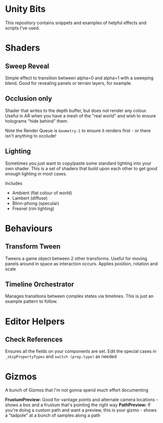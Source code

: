 # Unity Bits

This repository contains snippets and examples of helpful effects and scripts I've used.

# Shaders

## Sweep Reveal

Simple effect to transition between alpha=0 and alpha=1 with a sweeping blend.  Good for revealing panels or terrain layers, for example.

## Occlusion only

Shader that writes to the depth buffer, but does not render any colour.  Useful in AR when you have a mesh of the "real world" and wish to ensure holograms "hide behind" them.

Note the Render Queue is `Geometry-1` to ensure it renders first - or there isn't anything to occlude!

## Lighting

Sometimes you just want to copy/paste some standard lighting into your own shader.  This is a set of shaders that build upon each other to get good enough lighting in most cases.

Includes

- Ambient (flat colour of world)
- Lambert (diffuse)
- Blinn-phong (specular)
- Fresnel (rim lighting)

# Behaviours

## Transform Tween

Tweens a game object between 2 other transforms.  Useful for moving panels around in space as interaction occurs.  Applies position, rotation and scale

## Timeline Orchestrator

Manages transitions between complex states via timelines.  This is just an example pattern to follow.

# Editor Helpers

## Check References

Ensures all the fields on your components are set.  Edit the special cases in `_skipPropertyTypes` and `switch (prop.type)` as needed

# Gizmos

A bunch of Gizmos that I'm not gonna spend much effort documenting

**FrustumPreview:** Good for vantage points and alternate camera locations - shows a box and a frustum that's pointing the right way
**PathPreview:** If you're doing a custom path and want a preview, this is your gizmo - shows a "tadpole" at a bunch of samples along a path